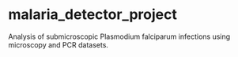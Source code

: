 # malaria_detector_project
Analysis of submicroscopic Plasmodium falciparum infections using microscopy and PCR datasets.
